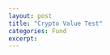 ```yaml
---
layout: post
title: "Crypto Value Test"
categories: Fund
excerpt:
---
```

<!-- AICoin Widget Begin -->
<script type="text/javascript"
    src="https://widget.aicoin.net.cn/chart/js/aicoin.js"
></script>
<script type="text/javascript">
new AICoin.markets({
    "symbols": [
        "bitfinexbtcusd",
        "bitfinexethusd",
        "bittrexxrpbtc",
        "bitfinexltcusd"
    ],
    "columns": [
        "degree",
        "vol",
        "buy",
        "sell"
    ],
    "style": "tr%7Bheight%3A34px%3B%7D",
    "container": "markets_container",
    "lang": "zh"
})
</script>
<!-- AICoin Widget End -->

<script type='text/Javascript' src='https://helloacm.com/jquery/jquery-2.1.4.min.js'></script>
<script type='text/Javascript'>
$(document).ready(function () {
  $.ajax(
    {
        dataType: "json",
        url: "https://api.bitfinex.com/v1/stats/btcusd",
        cache: false,
        success: function (response) {
          document.write(response);
        }
    })        
});                
</script>
